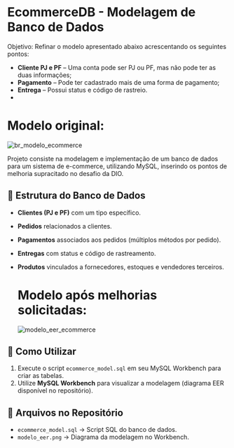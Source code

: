 # EcommerceDB - Modelagem de Banco de Dados

Objetivo:
Refinar o modelo apresentado abaixo acrescentando os seguintes pontos:

- **Cliente PJ e PF** – Uma conta pode ser PJ ou PF, mas não pode ter as duas informações;
- **Pagamento** – Pode ter cadastrado mais de uma forma de pagamento;
- **Entrega** – Possui status e código de rastreio.
- 
# Modelo original:

![br_modelo_ecommerce](https://github.com/user-attachments/assets/b118ec0f-b51b-4ffe-8ea6-766e25447d7f)



Projeto consiste na modelagem e implementação de um banco de dados para um sistema de e-commerce, utilizando MySQL, inserindo os pontos de melhoria supracitado no desafio da DIO.

## 📌 Estrutura do Banco de Dados
- **Clientes (PJ e PF)** com um tipo específico.
- **Pedidos** relacionados a clientes.
- **Pagamentos** associados aos pedidos (múltiplos métodos por pedido).
- **Entregas** com status e código de rastreamento.
- **Produtos** vinculados a fornecedores, estoques e vendedores terceiros.

  # Modelo após melhorias solicitadas:

  ![modelo_eer_ecommerce](https://github.com/user-attachments/assets/87b1110a-3d68-40b1-8c48-7b927c2884bf)


## 🚀 Como Utilizar
1. Execute o script `ecommerce_model.sql` em seu MySQL Workbench para criar as tabelas.
2. Utilize **MySQL Workbench** para visualizar a modelagem (diagrama EER disponível no repositório).

## 📂 Arquivos no Repositório
- `ecommerce_model.sql` → Script SQL do banco de dados.
- `modelo_eer.png` → Diagrama da modelagem no Workbench.

